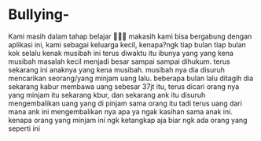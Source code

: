 # Bullying-
Kami masih dalam tahap belajar 🙏🙏🙏 makasih kami bisa bergabung dengan aplikasi ini, kami sebagai keluarga kecil, kenapa?ngk tiap bulan tiap bulan kok selalu kenak musibah ini terus 
diwaktu itu ibunya yang yang kena musibah masalah kecil menjadi besar sampai sampai dihukum.
terus sekarang ini anaknya yang kena musibah.
musibah nya dia disuruh mencarikan seorang/yang minjam uang lalu.
beberapa bulan lalu ditagih dia sekarang kabur membawa uang sebesar 37jt itu, terus dicari orang nya yang minjam itu sekarang kbur, dan sekarang ank itu disuruh mengembalikan uang yang di pinjam sama orang itu tadi terus uang dari mana ank ini mengembalikan nya apa ya ngak kasihan sama anak ini.
kenapa orang yang minjam ini ngk ketangkap aja biar ngk ada orang yang seperti ini 
